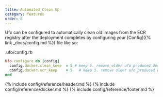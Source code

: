 ```yaml
---
title: Automated Clean Up
category: features
order: 8
---
```


Ufo can be configured to automatically clean old images from the ECR registry after the deployment completes by configuring your [Config]({% link _docs/config.md %}) file like so:

.ufo/config.rb

```ruby
Ufo.configure do |config|
  config.docker.clean_keep	= 5 # keep 5. remove older ufo produced docker images locally
  config.docker.ecr_keep	= 5   # keep 5. remove older ufo produced docker on ECR
end
```

{% include config/reference/header.md %}
{% include config/reference/docker.md %}
{% include config/reference/footer.md %}
